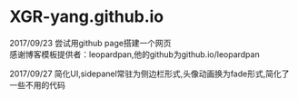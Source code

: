 # XGR-yang.github.io
2017/09/23 尝试用github page搭建一个网页  
感谢博客模板提供者：leopardpan,他的github为github.io/leopardpan  
  
2017/09/27 简化UI,sidepanel常驻为侧边栏形式,头像动画换为fade形式,简化了一些不用的代码
